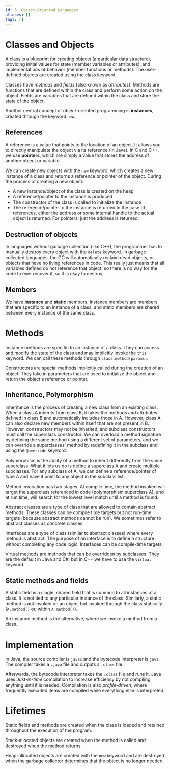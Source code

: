 ```yaml
---
id: 5. Object-Oriented Languages
aliases: []
tags: []
---
```


# Classes and Objects

A class is a blueprint for creating objects (a particular data structure), providing initial values for state (member variables or attributes), and implementations of behavior (member functions or methods). The user-defined objects are created using the class keyword.

Classes have _methods_ and _fields_ (also known as _attributes_). Methods are functions that are defined within the class and perform some action on the object. Fields are variables that are defined within the class and store the state of the object.

Another central concept of object-oriented programming is **instances**, created through the keyword `new`.

## References

A reference is a value that points to the location of an object. It allows you to directly manipulate the object via its reference (in Java). In C and C++, we use **pointers**, which are simply a value that stores the address of another object or variable.

We can create new objects with the `new` keyword, which creates a new instance of a class and returns a reference or pointer of the object. During the process of creating a new object:

- A new instance/object of the class is created on the heap
- A reference/pointer to the instance is produced
- The constructor of the class is called to initialize the instance
- The reference/pointer to the instance is returned
  In the case of references, either the address or some internal handle to the actual object is returned. For pointers, just the address is returned.

## Destruction of objects

In languages without garbage collection (like C++), the programmer has to manually destroy every object with the `delete` keyword. In garbage collected languages, the GC will automatically reclaim dead objects, or objects that have no living references in code. This really just means that all variables defined do not reference that object, so there is no way for the code to ever recover it, so it is okay to destroy.

## Members

We have **instance** and **static** members. Instance members are members that are specific to an instance of a class, and static members are shared between every instance of the same class.

# Methods

Instance methods are specific to an instance of a class. They can access and modify the state of the class and may implicitly invoke the `this` keyword. We can call these methods through `class.method(params)`.

Constructors are special methods implicitly called during the creation of an object. They take in parameters that are used to initialize the object and return the object's reference or pointer.

## Inheritance, Polymorphism

Inheritance is the process of creating a new class from an existing class. When a class A inherits from class B, it takes the methods and attributes defined in class B and automatically includes those in A. However, class A can also declare new members within itself that are not present in B.
However, constructors may not be inherited, and subclass constructors must call the superclass constructor. We can overload a method signature by defining the same method using a different set of parameters, and we can override a superclasses' method by redefining it in the subclass and using the `@override` keyword.

Polymorphism is the ability of a method to inherit differently from the same superclass. What it lets us do is define a superclass A and create multiple subclasses. For any subclass of A, we can define a reference/pointer of type A and have it point to any object in the subclass list.

Method invocation has two stages. At compile time, the method invoked will target the superclass referenced in code (polymorphism superclass A), and at run time, will search for the lowest level match until a method is found.

Abstract classes are a type of class that are allowed to contain abstract methods. These classes can be compile time targets but not run-time targets (because abstract methods cannot be run). We sometimes refer to abstract classes as concrete classes.

Interfaces are a type of class (similar to abstract classes) where every method is abstract. The purpose of an interface is to define a structure without completing any code logic. Interfaces can be compile-time targets.

Virtual methods are methods that can be overridden by subclasses. They are the default in Java and C#, but in C++ we have to use the `virtual` keyword.

## Static methods and fields

A static field is a single, shared field that is common to all instances of a class. It is not tied to any particular instance of the class. Similarly, a static method is not invoked on an object but invoked through the class statically (`A.method()` or, within `A`, `method()`).

An instance method is the alternative, where we invoke a method from a class.

# Implementation

In Java, the source compiler is `javac` and the bytecode interpreter is `java`. The compiler takes a `.java` file and outputs a `.class` file

Afterwards, the bytecode interpreter takes the `.class` file and runs it. Java uses _Just-in-time_ compilation to increase efficiency by not compiling anything until it is needed. Compilation is also _profile-driven_, where frequently executed items are compiled while everything else is interpreted.

# Lifetimes

Static fields and methods are created when the class is loaded and retained throughout the execution of the program.

Stack-allocated objects are created when the method is called and destroyed when the method returns.

Heap-allocated objects are created with the `new` keyword and are destroyed when the garbage collector determines that the object is no longer needed.
